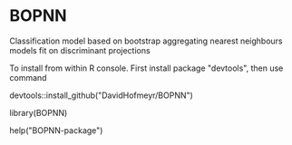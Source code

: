# BOPNN
Classification model based on bootstrap aggregating nearest neighbours models fit on discriminant projections

To install from within R console. First install package "devtools", then use command

devtools::install_github("DavidHofmeyr/BOPNN")

library(BOPNN)

help("BOPNN-package")
